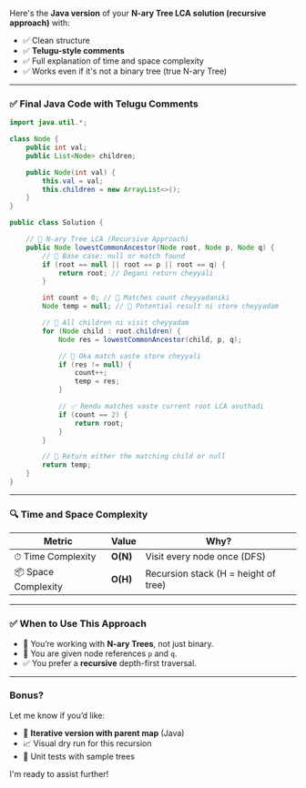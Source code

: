 Here's the **Java version** of your **N-ary Tree LCA solution (recursive approach)** with:

* ✅ Clean structure
* ✅ **Telugu-style comments**
* ✅ Full explanation of time and space complexity
* ✅ Works even if it's not a binary tree (true N-ary Tree)

---

### ✅ Final Java Code with Telugu Comments

```java
import java.util.*;

class Node {
    public int val;
    public List<Node> children;

    public Node(int val) {
        this.val = val;
        this.children = new ArrayList<>();
    }
}

public class Solution {

    // 📍 N-ary Tree LCA (Recursive Approach)
    public Node lowestCommonAncestor(Node root, Node p, Node q) {
        // 🛑 Base case: null or match found
        if (root == null || root == p || root == q) {
            return root; // Degani return cheyyali
        }

        int count = 0; // 🧮 Matches count cheyyadaniki
        Node temp = null; // 🧠 Potential result ni store cheyyadam

        // 🔁 All children ni visit cheyyadam
        for (Node child : root.children) {
            Node res = lowestCommonAncestor(child, p, q);

            // 🧠 Oka match vaste store cheyyali
            if (res != null) {
                count++;
                temp = res;
            }

            // ✅ Rendu matches vaste current root LCA avuthadi
            if (count == 2) {
                return root;
            }
        }

        // 📌 Return either the matching child or null
        return temp;
    }
}
```

---

### 🔍 Time and Space Complexity

| Metric              | Value    | Why?                                 |
| ------------------- | -------- | ------------------------------------ |
| ⏱ Time Complexity   | **O(N)** | Visit every node once (DFS)          |
| 📦 Space Complexity | **O(H)** | Recursion stack (H = height of tree) |

---

### ✅ When to Use This Approach

* 🌲 You’re working with **N-ary Trees**, not just binary.
* 🎯 You are given node references `p` and `q`.
* ✅ You prefer a **recursive** depth-first traversal.

---

### Bonus?

Let me know if you’d like:

* 🔁 **Iterative version with parent map** (Java)
* 📈 Visual dry run for this recursion
* 🧪 Unit tests with sample trees

I'm ready to assist further!

